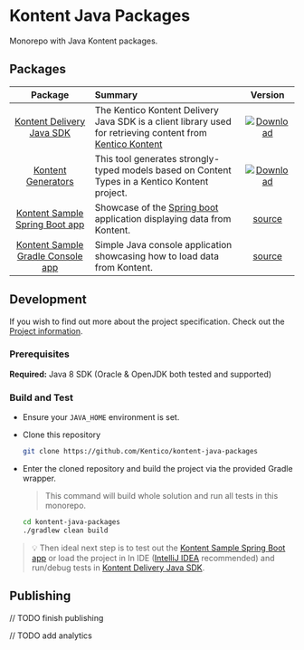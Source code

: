 # Kontent Java Packages

Monorepo with Java Kontent packages.

## Packages

|                               Package                                | Summary                                                                                                                          |                                                                                                             Version                                                                                                             |
| :------------------------------------------------------------------: | :------------------------------------------------------------------------------------------------------------------------------- | :-----------------------------------------------------------------------------------------------------------------------------------------------------------------------------------------------------------------------------: |
|        [Kontent Delivery Java SDK](/kontent-delivery#readme)         | The Kentico Kontent Delivery Java SDK is a client library used for retrieving content from [Kentico Kontent](https://kontent.ai) |            [![Download](https://api.bintray.com/packages/kentico/kontent-java-packages/kontent-delivery/images/download.svg)](https://bintray.com/kentico/kontent-java-packages/kontent-delivery/_latestVersion)            |
|      [Kontent Generators](/kontent-delivery-generators#readme)       | This tool generates strongly-typed models based on Content Types in a Kentico Kontent project.                                   | [![Download](https://api.bintray.com/packages/kentico/kontent-java-packages/kontent-delivery-generators/images/download.svg)](https://bintray.com/kentico/kontent-java-packages/kontent-delivery-generators/_latestVersion) |
|   [Kontent Sample Spring Boot app](/sample-app-spring-boot#readme)   | Showcase of the [Spring boot](https://spring.io/projects/spring-boot) application displaying data from Kontent.                  |                                                                                           [source](/sample-app-spring-boot/README.md)                                                                                           |
| [Kontent Sample Gradle Console app](/test-gradle-console-app#readme) | Simple Java console application showcasing how to load data from Kontent.                                                        |                                                                                          [source](/test-gradle-console-app/README.md)                                                                                           |

## Development

If you wish to find out more about the project specification. Check out the [Project information](/PROJECT.md).

### Prerequisites

**Required:**
Java 8 SDK (Oracle & OpenJDK both tested and supported)

### Build and Test

- Ensure your `JAVA_HOME` environment is set.
- Clone this repository

  ```sh
  git clone https://github.com/Kentico/kontent-java-packages
  ```

- Enter the cloned repository and build the project via the provided Gradle wrapper.

  > This command will build whole solution and run all tests in this monorepo.

  ```sh
  cd kontent-java-packages
  ./gradlew clean build
  ```

> :bulb: Then ideal next step is to test out the [Kontent Sample Spring Boot app](/sample-app-spring-boot#readme) or load the project in In IDE ([IntelliJ IDEA](https://www.jetbrains.com/idea/) recommended) and run/debug tests in [Kontent Delivery Java SDK](/kontent-delivery#readme).

## Publishing

// TODO finish publishing

// TODO add analytics
